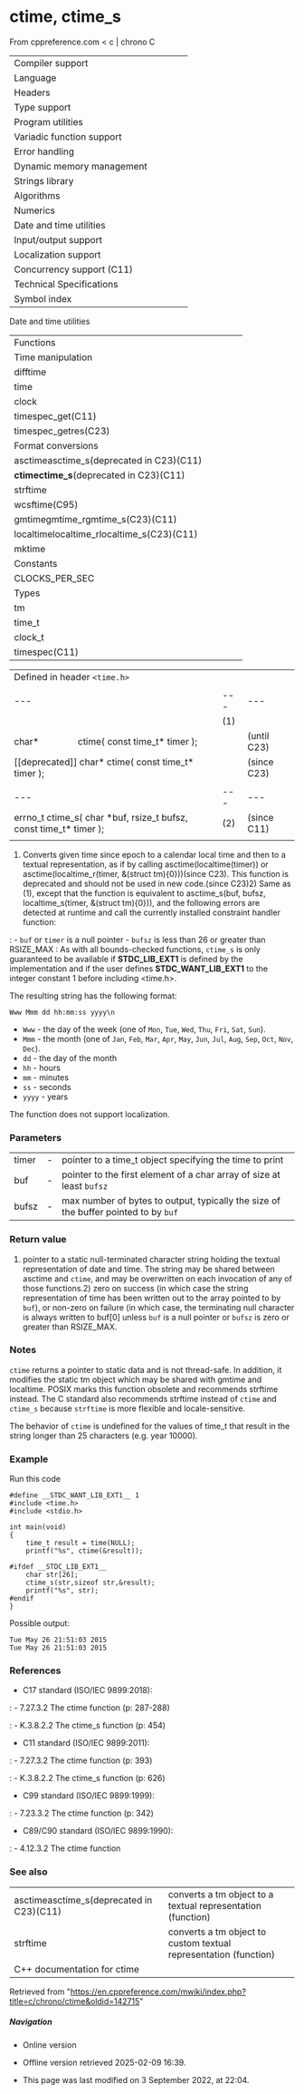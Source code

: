 # ctime, ctime_s

From cppreference.com
< c‎ | chrono
 C

|  |  |  |  |  |
| --- | --- | --- | --- | --- |
| Compiler support | | | | |
| Language | | | | |
| Headers | | | | |
| Type support | | | | |
| Program utilities | | | | |
| Variadic function support | | | | |
| Error handling | | | | |
| Dynamic memory management | | | | |
| Strings library | | | | |
| Algorithms | | | | |
| Numerics | | | | |
| Date and time utilities | | | | |
| Input/output support | | | | |
| Localization support | | | | |
| Concurrency support (C11) | | | | |
| Technical Specifications | | | | |
| Symbol index | | | | |

 Date and time utilities

|  |  |  |  |  |
| --- | --- | --- | --- | --- |
| Functions | | | | |
| Time manipulation | | | | |
| difftime | | | | |
| time | | | | |
| clock | | | | |
| timespec_get(C11) | | | | |
| timespec_getres(C23) | | | | |
| Format conversions | | | | |
| asctimeasctime_s(deprecated in C23)(C11) | | | | |
| ****ctimectime_s****(deprecated in C23)(C11) | | | | |
| strftime | | | | |
| wcsftime(C95) | | | | |
| gmtimegmtime_rgmtime_s(C23)(C11) | | | | |
| localtimelocaltime_rlocaltime_s(C23)(C11) | | | | |
| mktime | | | | |
| Constants | | | | |
| CLOCKS_PER_SEC | | | | |
| Types | | | | |
| tm | | | | |
| time_t | | | | |
| clock_t | | | | |
| timespec(C11) | | | | |

|  |  |  |
| --- | --- | --- |
| Defined in header `<time.h>` |  |  |
|  |  |  |
| --- | --- | --- |
|  | (1) |  |
| char\*                ctime( const time_t\* timer ); |  | (until C23) |
| [[deprecated]] char\* ctime( const time_t\* timer ); |  | (since C23) |
|  |  |  |
| --- | --- | --- |
| errno_t ctime_s( char \*buf, rsize_t bufsz, const time_t\* timer ); | (2) | (since C11) |
|  |  |  |

1) Converts given time since epoch to a calendar local time and then to a textual representation, as if by calling asctime(localtime(timer)) or asctime(localtime_r(timer, &(struct tm){0}))(since C23). This function is deprecated and should not be used in new code.(since C23)2) Same as (1), except that the function is equivalent to asctime_s(buf, bufsz, localtime_s(timer, &(struct tm){0})), and the following errors are detected at runtime and call the currently installed constraint handler function:

:   - `buf` or `timer` is a null pointer
    - `bufsz` is less than 26 or greater than RSIZE_MAX
:   As with all bounds-checked functions, `ctime_s` is only guaranteed to be available if __STDC_LIB_EXT1__ is defined by the implementation and if the user defines __STDC_WANT_LIB_EXT1__ to the integer constant 1 before including <time.h>.

The resulting string has the following format:

```
Www Mmm dd hh:mm:ss yyyy\n

```

- `Www` - the day of the week (one of `Mon`, `Tue`, `Wed`, `Thu`, `Fri`, `Sat`, `Sun`).
- `Mmm` - the month (one of `Jan`, `Feb`, `Mar`, `Apr`, `May`, `Jun`, `Jul`, `Aug`, `Sep`, `Oct`, `Nov`, `Dec`).
- `dd` - the day of the month
- `hh` - hours
- `mm` - minutes
- `ss` - seconds
- `yyyy` - years

The function does not support localization.

### Parameters

|  |  |  |
| --- | --- | --- |
| timer | - | pointer to a time_t object specifying the time to print |
| buf | - | pointer to the first element of a char array of size at least `bufsz` |
| bufsz | - | max number of bytes to output, typically the size of the buffer pointed to by `buf` |

### Return value

1) pointer to a static null-terminated character string holding the textual representation of date and time. The string may be shared between asctime and `ctime`, and may be overwritten on each invocation of any of those functions.2) zero on success (in which case the string representation of time has been written out to the array pointed to by `buf`), or non-zero on failure (in which case, the terminating null character is always written to buf[0] unless `buf` is a null pointer or `bufsz` is zero or greater than RSIZE_MAX.

### Notes

`ctime` returns a pointer to static data and is not thread-safe. In addition, it modifies the static tm object which may be shared with gmtime and localtime. POSIX marks this function obsolete and recommends strftime instead. The C standard also recommends strftime instead of `ctime` and `ctime_s` because `strftime` is more flexible and locale-sensitive.

The behavior of `ctime` is undefined for the values of time_t that result in the string longer than 25 characters (e.g. year 10000).

### Example

Run this code

```
#define __STDC_WANT_LIB_EXT1__ 1
#include <time.h>
#include <stdio.h>
 
int main(void)
{
    time_t result = time(NULL);
    printf("%s", ctime(&result));
 
#ifdef __STDC_LIB_EXT1__
    char str[26];
    ctime_s(str,sizeof str,&result);
    printf("%s", str);
#endif
}

```

Possible output:

```
Tue May 26 21:51:03 2015
Tue May 26 21:51:03 2015

```

### References

- C17 standard (ISO/IEC 9899:2018):

:   - 7.27.3.2 The ctime function (p: 287-288)

:   - K.3.8.2.2 The ctime_s function (p: 454)

- C11 standard (ISO/IEC 9899:2011):

:   - 7.27.3.2 The ctime function (p: 393)

:   - K.3.8.2.2 The ctime_s function (p: 626)

- C99 standard (ISO/IEC 9899:1999):

:   - 7.23.3.2 The ctime function (p: 342)

- C89/C90 standard (ISO/IEC 9899:1990):

:   - 4.12.3.2 The ctime function

### See also

|  |  |
| --- | --- |
| asctimeasctime_s(deprecated in C23)(C11) | converts a tm object to a textual representation   (function) |
| strftime | converts a tm object to custom textual representation   (function) |
| C++ documentation for ctime | |

Retrieved from "<https://en.cppreference.com/mwiki/index.php?title=c/chrono/ctime&oldid=142715>"

##### Navigation

- Online version
- Offline version retrieved 2025-02-09 16:39.

- This page was last modified on 3 September 2022, at 22:04.